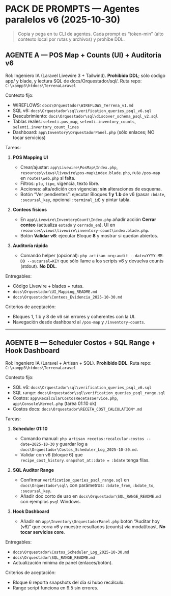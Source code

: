 # PACK DE PROMPTS — Agentes paralelos v6 (2025-10-30)

> Copia y pega en tu CLI de agentes. Cada prompt es “token-min” (alto contexto local por rutas y archivos) y prohíbe DDL.

## AGENTE A — POS Map + Counts (UI) + Auditoría v6
Rol: Ingeniero IA (Laravel Livewire 3 + Tailwind). **Prohibido DDL**; sólo código app/ y blade, y lectura SQL de docs/Orquestador/sql/.
Ruta repo: `C:\xampp3\htdocs\TerrenaLaravel`

Contexto fijo:
- WIREFLOWS: `docs\Orquestador\WIREFLOWS_Terrena_v1.md`
- SQL v6: `docs\Orquestador\sql\verification_queries_psql_v6.sql`
- Descubrimiento: `docs\Orquestador\sql\discover_schema_psql_v2.sql`
- Tablas reales: `selemti.pos_map`, `selemti.inventory_counts`, `selemti.inventory_count_lines`
- Dashboard: `app\Inventory\OrquestadorPanel.php` (sólo enlaces; NO tocar servicios)

Tareas:
1) **POS Mapping UI**
   - Crear/ajustar: `app\Livewire\PosMap\Index.php`, `resources\views\livewire\pos-map\index.blade.php`, ruta `/pos-map` en `routes\web.php` si falta.
   - Filtros: `plu`, `tipo`, vigencia, texto libre.
   - Acciones: alta/edición con vigencias; **sin** alteraciones de esquema.
   - Botón “Ver pendientes”: ejecutar Bloques **1 y 1.b** de v6 (pasar `:bdate`, `:sucursal_key`, opcional `:terminal_id`) y pintar tabla.

2) **Conteos físicos**
   - En `app\Livewire\InventoryCount\Index.php` añadir acción **Cerrar conteo** (actualiza `estado` y `cerrado_en`). UI en `resources\views\livewire\inventory-count\index.blade.php`.
   - Botón **Validar v6**: ejecutar Bloque **8** y mostrar si quedan abiertos.

3) **Auditoría rápida**
   - Comando helper (opcional): `php artisan orq:audit --date=YYYY-MM-DD --sucursal=KEY` que sólo llame a los scripts v6 y devuelva counts (stdout). **No DDL**.

Entregables:
- Código Livewire + blades + rutas.
- `docs\Orquestador\UI_Mapping_README.md`
- `docs\Orquestador\Conteos_Evidencia_2025-10-30.md`

Criterios de aceptación:
- Bloques 1, 1.b y 8 de v6 sin errores y coherentes con la UI.
- Navegación desde dashboard al `/pos-map` y `/inventory-counts`.

---

## AGENTE B — Scheduler Costos + SQL Range + Hook Dashboard
Rol: Ingeniero IA (Laravel + Artisan + SQL). **Prohibido DDL**.
Ruta repo: `C:\xampp3\htdocs\TerrenaLaravel`

Contexto fijo:
- SQL v6: `docs\Orquestador\sql\verification_queries_psql_v6.sql`
- SQL range: `docs\Orquestador\sql\verification_queries_psql_range.sql`
- Costos: `app\RecalcularCostosRecetasService.php`, `app\Console\Kernel.php` (tarea 01:10 ok)
- Costos docs: `docs\Orquestador\RECETA_COST_CALCULATION*.md`

Tareas:
1) **Scheduler 01:10**
   - Comando manual: `php artisan recetas:recalcular-costos --date=2025-10-30` y guardar log a `docs\Orquestador\Costos_Scheduler_Log_2025-10-30.md`.
   - Validar con v6 (bloque 6) que `recipe_cost_history.snapshot_at::date = :bdate` tenga filas.

2) **SQL Auditor Range**
   - Confirmar `verification_queries_psql_range.sql` en `docs\Orquestador\sql\` con parámetros: `:bdate_from`, `:bdate_to`, `:sucursal_key`.
   - Añadir doc corto de uso en `docs\Orquestador\SQL_RANGE_README.md` con ejemplos `psql` Windows.

3) **Hook Dashboard**
   - Añadir en `app\Inventory\OrquestadorPanel.php` botón “Auditar hoy (v6)” que corra v6 y muestre resultados (counts) vía modal/toast. **No tocar servicios core**.

Entregables:
- `docs\Orquestador\Costos_Scheduler_Log_2025-10-30.md`
- `docs\Orquestador\SQL_RANGE_README.md`
- Actualización mínima de panel (enlaces/botón).

Criterios de aceptación:
- Bloque 6 reporta snapshots del día si hubo recálculo.
- Range script funciona en 9.5 sin errores.

